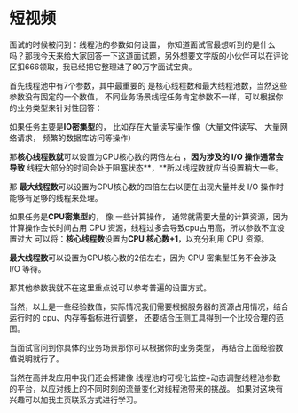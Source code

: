 # 短视频

面试的时候被问到：线程池的参数如何设置， 你知道面试官最想听到的是什么吗？那我今天来给大家回答一下这道面试题，另外想要文字版的小伙伴可以在评论区扣666领取，我已经把它整理进了80万字面试宝典。

首先线程池中有7个参数，其中最重要的 是核心线程数和最大线程池数，当然这些参数没有固定的一个数值， 不同业务场景线程任务肯定参数不一样，可以根据你的业务类型来针对性回答：

如果任务主要是**IO密集型**的，  比如存在大量读写操作 像（大量文件读写、   大量网络请求，   频繁的数据库访问等操作）

那**核心线程数就**可以设置为CPU核心数的两倍左右 ，**因为涉及的 I/O 操作通常会导致** 线程大部分的时间会处于阻塞状态**，**所以线程数就应当设置稍大一些。

那 **最大线程数**可以设置为CPU核心数的四倍左右以便在出现大量并发 I/O 操作时能够有足够的线程来处理。

如果任务是**CPU密集型**的，  像 一些计算操作， 通常就需要大量的计算资源，因为计算操作会长时间占用 CPU 资源，线程过多会导致cpu占用高，所以参数不宜设置过大 可以将：**核心线程数**设置为**CPU 核心数+1**，以充分利用 CPU 资源。

**最大线程数**可以设置为CPU核心数的2倍左右，因为 CPU 密集型任务不会涉及 I/O 等待。

那其他参数我就不在这里重点说可以参考普遍的设置方式。

当然，以上是一些经验数值，实际情况我们需要根据服务器的资源占用情况，结合运行时的    cpu、内存等指标进行调整，  还要结合压测工具得到一个比较合理的范围。

当面试官问到你具体的业务场景那你可以根据你的业务类型， 再结合上面经验数值说明就行了。  

 当然在高并发应用中我们还会搭建像 线程池的可视化监控+动态调整线程池参数 的平台，以应对线上的不同时刻的流量变化对线程池带来的挑战。  如果对这块有兴趣可以加我主页联系方式进行学习。
